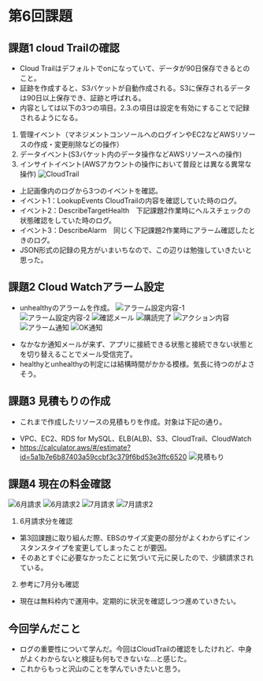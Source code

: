 # 第6回課題

## 課題1 cloud Trailの確認
- Cloud Trailはデフォルトでonになっていて、データが90日保存できるとのこと。
- 証跡を作成すると、S3バケットが自動作成される。S3に保存されるデータは90日以上保存でき、証跡と呼ばれる。
- 内容としては以下の3つの項目。2.3.の項目は設定を有効にすることで記録されるようになる。
1. 管理イベント（マネジメントコンソールへのログインやEC2などAWSリソースの作成・変更削除などの操作）
2. データイベント(S3バケット内のデータ操作などAWSリソースへの操作)
3. インサイトイベント(AWSアカウントの操作において普段とは異なる異常な操作)
![CloudTrail](lecture06data/CloudTrail.png)
- 上記画像内のログから3つのイベントを確認。
- イベント1：LookupEvents CloudTrailの内容を確認していた時のログ。
- イベント2：DescribeTargetHealth　下記課題2作業時にヘルスチェックの状態確認をしていた時のログ。
- イベント3：DescribeAlarm　同じく下記課題2作業時にアラーム確認したときのログ。
- JSON形式の記録の見方がいまいちなので、この辺りは勉強していきたいと思った。

## 課題2 Cloud Watchアラーム設定
* unhealthyのアラームを作成。
![アラーム設定内容-1](lecture06data/アラーム設定内容-1.png)
![アラーム設定内容-2](lecture06data/アラーム設定内容-2.png)
![確認メール](lecture06data/確認メール.png)
![購読完了](lecture06data/購読完了.png)
![アクション内容](lecture06data/アクション内容.png)
![アラーム通知](lecture06data/アラーム通知.png)
![OK通知](lecture06data/OK通知.png)
- なかなか通知メールが来ず、アプリに接続できる状態と接続できない状態とを切り替えることでメール受信完了。
- healthyとunhealthyの判定には結構時間がかかる模様。気長に待つのがよさそう。

## 課題3 見積もりの作成
* これまで作成したリソースの見積もりを作成。対象は下記の通り。  
- VPC、EC2、RDS for MySQL、ELB(ALB)、S3、CloudTrail、CloudWatch
- <https://calculator.aws/#/estimate?id=5a1b7e6b87403a59ccbf3c379f6bd53e3ffc6520>
![見積もり](lecture06data/見積もり.png)


## 課題4 現在の料金確認
![6月請求](lecture06data/6月請求.png)
![6月請求2](lecture06data/6月請求2.png)
![7月請求](lecture06data/7月請求.png)
![7月請求2](lecture06data/7月請求2.png)
1. 6月請求分を確認
- 第3回課題に取り組んだ際、EBSのサイズ変更の部分がよくわからずにインスタンスタイプを変更してしまったことが要因。
- そのあとすぐに必要なかったことに気づいて元に戻したので、少額請求されている。
2. 参考に7月分も確認
- 現在は無料枠内で運用中。定期的に状況を確認しつつ進めていきたい。

## 今回学んだこと
* ログの重要性について学んだ。今回はCloudTrailの確認をしたけれど、中身がよくわからないと検証も何もできないな…と感じた。
* これからもっと沢山のことを学んでいきたいと思う。